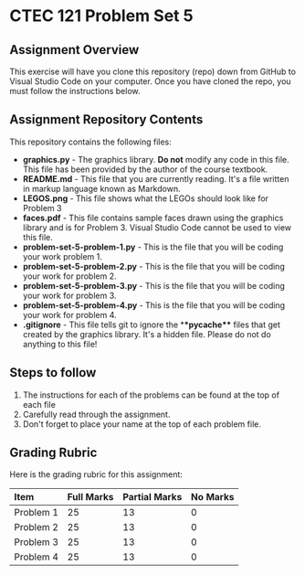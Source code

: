 # CTEC 121 Problem Set 5

## Assignment Overview

This exercise will have you clone this repository (repo) down from GitHub to Visual Studio Code on your computer. Once you have cloned the repo, you must follow the instructions below.

## Assignment Repository Contents

This repository contains the following files:

- **graphics.py** - The graphics library. **Do not** modify any code in this file. This file has been provided by the author of the course textbook.
- **README.md** - This file that you are currently reading. It's a file written in markup language known as Markdown.
- **LEGOS.png** - This file shows what the LEGOs should look like for Problem 3
- **faces.pdf** - This file contains sample faces drawn using the graphics library and is for Problem 3. Visual Studio Code cannot be used to view this file.
- **problem-set-5-problem-1.py** - This is the file that you will be coding your work problem 1.
- **problem-set-5-problem-2.py** - This is the file that you will be coding your work for problem 2.
- **problem-set-5-problem-3.py** - This is the file that you will be coding your work for problem 3.
- **problem-set-5-problem-4.py** - This is the file that you will be coding your work for problem 4.
- **.gitignore** - This file tells git to ignore the \***\*pycache\*\*** files that get created by the graphics library. It's a hidden file. Please do not do anything to this file!

## Steps to follow

1. The instructions for each of the problems can be found at the top of each file
2. Carefully read through the assignment.
3. Don't forget to place your name at the top of each problem file.

## Grading Rubric

Here is the grading rubric for this assignment:

| Item      | Full Marks | Partial Marks | No Marks |
| :-------- | :--------- | :------------ | :------- |
| Problem 1 | 25         | 13            | 0        |
| Problem 2 | 25         | 13            | 0        |
| Problem 3 | 25         | 13            | 0        |
| Problem 4 | 25         | 13            | 0        |
